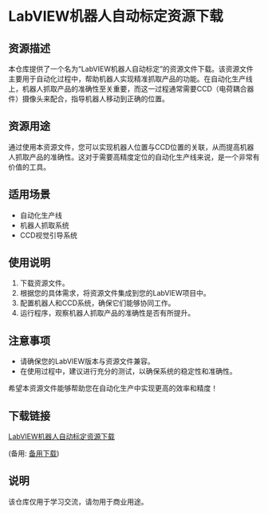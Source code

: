 # LabVIEW机器人自动标定资源下载

## 资源描述

本仓库提供了一个名为“LabVIEW机器人自动标定”的资源文件下载。该资源文件主要用于自动化过程中，帮助机器人实现精准抓取产品的功能。在自动化生产线上，机器人抓取产品的准确性至关重要，而这一过程通常需要CCD（电荷耦合器件）摄像头来配合，指导机器人移动到正确的位置。

## 资源用途

通过使用本资源文件，您可以实现机器人位置与CCD位置的关联，从而提高机器人抓取产品的准确性。这对于需要高精度定位的自动化生产线来说，是一个非常有价值的工具。

## 适用场景

- 自动化生产线
- 机器人抓取系统
- CCD视觉引导系统

## 使用说明

1. 下载资源文件。
2. 根据您的具体需求，将资源文件集成到您的LabVIEW项目中。
3. 配置机器人和CCD系统，确保它们能够协同工作。
4. 运行程序，观察机器人抓取产品的准确性是否有所提升。

## 注意事项

- 请确保您的LabVIEW版本与资源文件兼容。
- 在使用过程中，建议进行充分的测试，以确保系统的稳定性和准确性。

希望本资源文件能够帮助您在自动化生产中实现更高的效率和精度！

## 下载链接
[LabVIEW机器人自动标定资源下载](https://pan.quark.cn/s/b09c03159467) 

(备用: [备用下载](https://pan.baidu.com/s/1oZJAIjKMkeHwRnJSt3AIJA?pwd=1234))

## 说明

该仓库仅用于学习交流，请勿用于商业用途。
